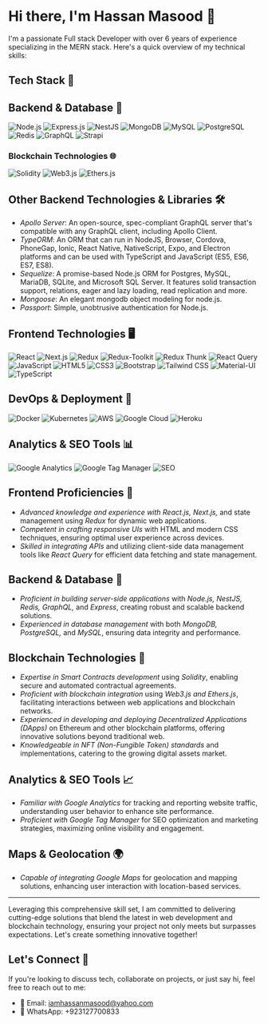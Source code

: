 # Hi there, I'm Hassan Masood 👋

I'm a passionate Full stack Developer with over 6 years of experience specializing in the MERN stack. Here's a quick overview of my technical skills:

## Tech Stack 🚀

## Backend & Database 💾

![Node.js](https://img.shields.io/badge/Node.js-339933?style=for-the-badge&logo=nodedotjs&logoColor=white)
![Express.js](https://img.shields.io/badge/Express.js-000000?style=for-the-badge&logo=express&logoColor=white)
![NestJS](https://img.shields.io/badge/NestJS-E0234E?style=for-the-badge&logo=nestjs&logoColor=white) 
![MongoDB](https://img.shields.io/badge/MongoDB-47A248?style=for-the-badge&logo=mongodb&logoColor=white)
![MySQL](https://img.shields.io/badge/MySQL-4479A1?style=for-the-badge&logo=mysql&logoColor=white)
![PostgreSQL](https://img.shields.io/badge/PostgreSQL-4169E1?style=for-the-badge&logo=postgresql&logoColor=white) 
![Redis](https://img.shields.io/badge/Redis-DC382D?style=for-the-badge&logo=redis&logoColor=white)
![GraphQL](https://img.shields.io/badge/GraphQL-E10098?style=for-the-badge&logo=graphql&logoColor=white) 
![Strapi](https://img.shields.io/badge/Strapi-8E75FF?style=for-the-badge&logo=strapi&logoColor=white)


### Blockchain Technologies 🌐

![Solidity](https://img.shields.io/badge/Solidity-363636?style=for-the-badge&logo=solidity&logoColor=white)
![Web3.js](https://img.shields.io/badge/Web3.js-F16822?style=for-the-badge&logo=web3dotjs&logoColor=white)
![Ethers.js](https://img.shields.io/badge/Ethers.js-3C3C3D?style=for-the-badge&logo=ethersdotjs&logoColor=white)


## Other Backend Technologies & Libraries 🛠

- *Apollo Server*: An open-source, spec-compliant GraphQL server that's compatible with any GraphQL client, including Apollo Client.
- *TypeORM*: An ORM that can run in NodeJS, Browser, Cordova, PhoneGap, Ionic, React Native, NativeScript, Expo, and Electron platforms and can be used with TypeScript and JavaScript (ES5, ES6, ES7, ES8).
- *Sequelize*: A promise-based Node.js ORM for Postgres, MySQL, MariaDB, SQLite, and Microsoft SQL Server. It features solid transaction support, relations, eager and lazy loading, read replication and more.
- *Mongoose*: An elegant mongodb object modeling for node.js.
- *Passport*: Simple, unobtrusive authentication for Node.js.

## Frontend Technologies 🖥

![React](https://img.shields.io/badge/React-20232A?style=for-the-badge&logo=react&logoColor=61DAFB)
![Next.js](https://img.shields.io/badge/Next.js-black?style=for-the-badge&logo=nextdotjs&logoColor=white)
![Redux](https://img.shields.io/badge/Redux-764ABC?style=for-the-badge&logo=redux&logoColor=white)
![Redux-Toolkit](https://img.shields.io/badge/Redux_Toolkit-764ABC?style=for-the-badge&logo=redux-saga&logoColor=white)
![Redux Thunk](https://img.shields.io/badge/Redux_Thunk-764ABC?style=for-the-badge&logo=redux-saga&logoColor=white)
![React Query](https://img.shields.io/badge/React_Query-FF4154?style=for-the-badge&logo=react-query&logoColor=white)
![JavaScript](https://img.shields.io/badge/JavaScript-F7DF1E?style=for-the-badge&logo=javascript&logoColor=black)
![HTML5](https://img.shields.io/badge/HTML5-E34F26?style=for-the-badge&logo=html5&logoColor=white)
![CSS3](https://img.shields.io/badge/CSS3-1572B6?style=for-the-badge&logo=css3&logoColor=white)
![Bootstrap](https://img.shields.io/badge/Bootstrap-7952B3?style=for-the-badge&logo=bootstrap&logoColor=white)
![Tailwind CSS](https://img.shields.io/badge/Tailwind_CSS-38B2AC?style=for-the-badge&logo=tailwind-css&logoColor=white)
![Material-UI](https://img.shields.io/badge/Material--UI-0081CB?style=for-the-badge&logo=material-ui&logoColor=white)
![TypeScript](https://img.shields.io/badge/TypeScript-3178C6?style=for-the-badge&logo=typescript&logoColor=white)

## DevOps & Deployment 🚀

![Docker](https://img.shields.io/badge/Docker-2496ED?style=for-the-badge&logo=docker&logoColor=white)
![Kubernetes](https://img.shields.io/badge/Kubernetes-326CE5?style=for-the-badge&logo=kubernetes&logoColor=white)
![AWS](https://img.shields.io/badge/Amazon_AWS-232F3E?style=for-the-badge&logo=amazonaws&logoColor=white)
![Google Cloud](https://img.shields.io/badge/Google_Cloud-4285F4?style=for-the-badge&logo=google-cloud&logoColor=white)
![Heroku](https://img.shields.io/badge/Heroku-430098?style=for-the-badge&logo=heroku&logoColor=white)

## Analytics & SEO Tools 📊

![Google Analytics](https://img.shields.io/badge/Google_Analytics-E37400?style=for-the-badge&logo=google-analytics&logoColor=white)
![Google Tag Manager](https://img.shields.io/badge/Google_Tag_Manager-246FDB?style=for-the-badge&logo=google-tag-manager&logoColor=white)
![SEO](https://img.shields.io/badge/SEO-006699?style=for-the-badge&logo=seo&logoColor=white)


## Frontend Proficiencies 🎨

- *Advanced knowledge and experience with React.js, Next.js,* and state management using *Redux* for dynamic web applications.
- *Competent in crafting responsive UIs* with HTML and modern CSS techniques, ensuring optimal user experience across devices.
- *Skilled in integrating APIs* and utilizing client-side data management tools like *React Query* for efficient data fetching and state management.

## Backend & Database 💾

- *Proficient in building server-side applications* with *Node.js, NestJS, Redis, GraphQL,* and *Express*, creating robust and scalable backend solutions.
- *Experienced in database management* with both *MongoDB, PostgreSQL,* and *MySQL*, ensuring data integrity and performance.

## Blockchain Technologies 🔗

- *Expertise in Smart Contracts development* using *Solidity*, enabling secure and automated contractual agreements.
- *Proficient with blockchain integration* using *Web3.js and Ethers.js*, facilitating interactions between web applications and blockchain networks.
- *Experienced in developing and deploying Decentralized Applications (DApps)* on Ethereum and other blockchain platforms, offering innovative solutions beyond traditional web.
- *Knowledgeable in NFT (Non-Fungible Token) standards* and implementations, catering to the growing digital assets market.

## Analytics & SEO Tools 📈

- *Familiar with Google Analytics* for tracking and reporting website traffic, understanding user behavior to enhance site performance.
- *Proficient with Google Tag Manager* for SEO optimization and marketing strategies, maximizing online visibility and engagement.

## Maps & Geolocation 🌍

- *Capable of integrating Google Maps* for geolocation and mapping solutions, enhancing user interaction with location-based services.

---

Leveraging this comprehensive skill set, I am committed to delivering cutting-edge solutions that blend the latest in web development and blockchain technology, ensuring your project not only meets but surpasses expectations. Let's create something innovative together!


## Let's Connect 🤝

If you're looking to discuss tech, collaborate on projects, or just say hi, feel free to reach out to me:

- 📧 Email: [iamhassanmasood@yahoo.com](mailto:iamhassanmasood@yahoo.com)
- 💬 WhatsApp: +923127700833
